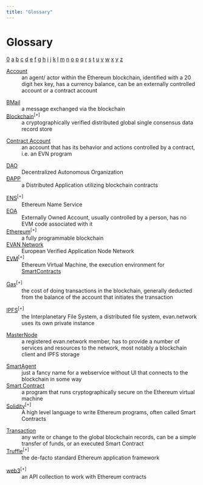 ```yaml
---
title: "Glossary"
---
```

# Glossary

<a href="#0">0</a>
<a href="#a">a</a>
<a href="#b">b</a>
<a href="#c">c</a>
<a href="#d">d</a>
<a href="#e">e</a>
<a href="#f">f</a>
<a href="#g">g</a>
<a href="#h">h</a>
<a href="#i">i</a>
<a href="#j">j</a>
<a href="#k">k</a>
<a href="#l">l</a>
<a href="#m">m</a>
<a href="#n">n</a>
<a href="#o">o</a>
<a href="#p">p</a>
<a href="#q">q</a>
<a href="#r">r</a>
<a href="#s">s</a>
<a href="#t">t</a>
<a href="#u">u</a>
<a href="#v">v</a>
<a href="#w">w</a>
<a href="#x">x</a>
<a href="#y">y</a>
<a href="#z">z</a>

<a id="0"></a>
<dl>
<dt><a href="/doc/account">Account</a></dt><dd>an agent/ actor within the Ethereum blockchain, identified with a 20 digit hex key, has a currency balance, can be an externally controlled account or a contract account</dd>
</dl>
<a id="a"></a>
<dl>
<dt></dt><dd></dd>
</dl>
<a id="b"></a>
<dl>
<dt><a href="/tutorial/Mailbox/">BMail</a></dt><dd>a message exchanged via the blockchain</dd>
<dt><a href="https://en.wikipedia.org/wiki/Blockchain/">Blockchain</a><sup>[+]</sup></dt><dd>a cryptographically verified distributed global single consensus data record store</dd>
<dt></dt><dd></dd>
</dl>
<a id="c"></a>
<dl>
<dt><a href="/doc/account#contract-account">Contract Account</a></dt><dd>an account that has its behavior and actions controlled by a contract, i.e. an EVN program</dd>
<dt></dt><dd></dd>
</dl>
<a id="d"></a>
<dl>
<dt><a href="/doc/dao">DAO</a></dt><dd>Decentralized Autonomous Organization</dd>
<dt><a href="/dev/dapps">ÐAPP</a></dt><dd>a Distributed Application utilizing blockchain contracts</dd>
</dl>
<a id="e"></a>
<dl>
<dt><a href="https://ens.domains/">ENS</a><sup>[+]</sup></dt><dd>Ethereum Name Service</dd>
<dt><a href="/doc/account#eoa">EOA</a></dt><dd>Externally Owned Account, usually controlled by a person, has no EVM code associated with it</dd>
<dt><a href="https://www.ethereum.org/">Ethereum</a><sup>[+]</sup></dt><dd>a fully programmable blockchain</dd>
<dt><a href="/doc/network">EVAN Network</a></dt><dd>European Verified Application Node Network</dd>
<dt><a href="http://www.ethdocs.org/en/latest/introduction/what-is-ethereum.html#ethereum-virtual-machine">EVM</a><sup>[+]</sup></dt><dd>Ethereum Virtual Machine, the execution environment for <a href="doc/smartcontracts">SmartContracts</a></dd>
</dl>
<a id="f"></a>
<dl>
<dt></dt><dd></dd>
</dl>
<a id="g"></a>
<dl>
<dt><a href="http://ethdocs.org/en/latest/ether.html#gas-and-ether">Gas</a><sup>[+]</sup></dt><dd>the cost of doing transactions in the blockchain, generally deducted from the balance of the account that initiates the transaction</dd>
</dl>
<a id="h"></a>
<dl>
<dt></dt><dd></dd>
</dl>
<a id="i"></a>
<dl>
<dt><a href="https://ipfs.io">IPFS</a><sup>[+]</sup></dt><dd>the Interplanetary File System, a distributed file system, evan.network uses its own private instance</dd>
</dl>
<a id="j"></a>
<dl>
<dt></dt><dd></dd>
</dl>
<a id="k"></a>
<dl>
<dt></dt><dd></dd>
</dl>
<a id="l"></a>
<dl>
<dt></dt><dd></dd>
</dl>
<a id="m"></a>
<dl>
<dt><a href="/doc/masternode">MasterNode</a></dt><dd>a registered evan.network member, has to provide a number of services and resources to the network, most notably a blockchain client and IPFS storage</dd>
</dl>
<a id="n"></a>
<dl>
<dt></dt><dd></dd>
</dl>
<a id="o"></a>
<dl>
<dt></dt><dd></dd>
</dl>
<a id="p"></a>
<dl>
<dt></dt><dd></dd>
</dl>
<a id="q"></a>
<dl>
<dt></dt><dd></dd>
</dl>
<a id="r"></a>
<dl>
<dt></dt><dd></dd>
</dl>
<a id="s"></a>
<dl>
<dt><a href="/dev/smart-agents">SmartAgent</a></dt><dd>just a fancy name for a webservice without UI that connects to the blockchain in some way</dd>
<dt><a href="/dev/smart-contracts">Smart Contract</a></dt><dd>a program that runs cryptographically secure on the Ethereum virtual machine</dd>
<dt><a href="https://solidity.readthedocs.io/en/v0.4.23/">Solidity</a><sup>[+]</sup></dt><dd>A high level language to write Ethereum programs, often called Smart Contracts</dd>
</dl>
<a id="t"></a>
<dl>
<dt><a href="/doc/transaction">Transaction</a></dt><dd>any write or change to the global blockchain records, can be a simple transfer of funds, or an executed Smart Contract</dd>
<dt><a href="http://truffleframework.com/">Truffle</a><sup>[+]</sup></dt><dd>the de-facto standard Ethereum application framework</dd>
</dl>
<a id="u"></a>
<dl>
<dt></dt><dd></dd>
</dl>
<a id="v"></a>
<dl>
<dt></dt><dd></dd>
</dl>
<a id="w"></a>
<dl>
<dt><a href="https://github.com/ethereum/wiki/wiki/JavaScript-API">web3</a><sup>[+]</sup></dt><dd>an API collection to work with Ethereum contracts</dd>
</dl>
<a id="x"></a>
<dl>
<dt></dt><dd></dd>
</dl>
<a id="y"></a>
<dl>
<dt></dt><dd></dd>
</dl>
<a id="z"></a>
<dl>
<dt></dt><dd></dd>
</dl>

<dl>
<dt></dt><dd></dd>
</dl>
